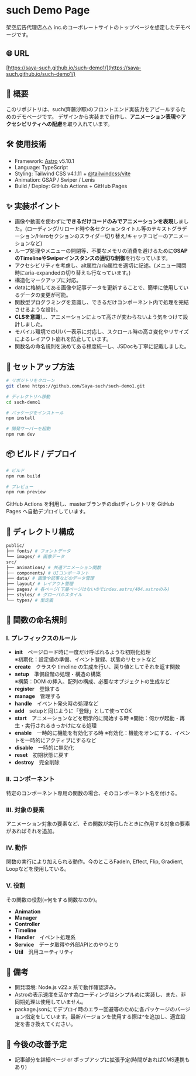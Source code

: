 # such Demo Page

架空広告代理店△△ inc.のコーポレートサイトのトップページを想定したデモページです。

## 🌐 URL

[https://saya-such.github.io/such-demo1/](https://saya-such.github.io/such-demo1/)

## 📌 概要

このリポジトリは、such(齊藤沙耶)のフロントエンド実装力をアピールするためのデモページです。
デザインから実装まで自作し、**アニメーション表現**や**アクセシビリティへの配慮**を取り入れています。

## 🛠 使用技術

- Framework: [Astro](https://astro.build/) v5.10.1
- Language: TypeScript
- Styling: Tailwind CSS v4.1.11 + [@tailwindcss/vite](https://tailwindcss.com/docs/installation/using-vite)
- Animation: GSAP / Swiper / Lenis
- Build / Deploy: GitHub Actions + GitHub Pages

## ✨ 実装ポイント

- 画像や動画を使わずに**できるだけコードのみでアニメーションを表現**しました。(ローディング/リロード時や各セクションタイトル等のテキストグラデーション/Heroセクションのスライダー切り替え/キャッチコピーのアニメーションなど)
- ループ処理やメニューの開閉等、不要なメモリの消費を避けるために**GSAPのTimelineやSwiperインスタンスの適切な制御**を行なっています。
- アクセシビリティを考慮し、alt属性/aria属性を適切に記述。(メニュー開閉時にaria-expandedの切り替えも行なっています。)
- 構造化マークアップに対応。
- dataに格納してある画像や記事データを更新することで、簡単に使用しているデータの変更が可能。
- 関数型プログラミングを意識し、できるだけコンポーネント内で処理を完結させるような設計。
- **CLSを意識**し、アニメーションによって高さが変わらないよう気をつけて設計しました。
- モバイル環境でのUIバー表示に対応し、スクロール時の高さ変化やリサイズによるレイアウト崩れを防止しています。
- 関数名の命名規則を決めてある程度統一し、JSDocも丁寧に記載しました。

## 🚀 セットアップ方法

```bash
# リポジトリをクローン
git clone https://github.com/Saya-such/such-demo1.git

# ディレクトリへ移動
cd such-demo1

# パッケージをインストール
npm install

# 開発サーバーを起動
npm run dev
```

## 📦 ビルド / デプロイ

```bash
# ビルド
npm run build

# プレビュー
npm run preview
```

GitHub Actions を利用し、masterブランチのdistディレクトリを GitHub Pages へ自動デプロイしています。

## 📂 ディレクトリ構成

```bash
public/
├── fonts/ # フォントデータ
└── images/ # 画像データ
src/
├── animations/ # 共通アニメーション関数
├── components/ # UIコンポーネント
├── data/ # 画像や記事などのデータ管理
├── layout/ # レイアウト管理
├── pages/ # 各ページ(下層ページはないのでindex.astro/404.astroのみ)
├── styles/ # グローバルスタイル
└── types/ # 型定義
```

## 🧩 関数の命名規則

### I. プレフィックスのルール

- **init**　ページロード時に一度だけ呼ばれるような初期化処理  
  ※初期化：設定値の準備、イベント登録、状態のリセットなど
- **create**　クラスや timeline の生成を行い、戻り値としてそれを返す関数
- **setup**　準備段階の処理・構造の構築  
  ※構築：DOM の挿入、配列の構成、必要なオブジェクトの生成など
- **register**　登録する
- **manage**　管理する
- **handle**　イベント発火時の処理など
- **add**　setupと同じように「登録」として使ってOK
- **start**　アニメーションなどを明示的に開始する時
  ※開始：何かが起動・再生・実行されるきっかけになる処理
- **enable**　一時的に機能を有効化する時
  ※有効化：機能をオンにする、イベントを一時的にアクティブにするなど
- **disable**　一時的に無効化
- **reset**　初期状態に戻す
- **destroy**　完全削除

### II. コンポーネント

特定のコンポーネント専用の関数の場合、そのコンポーネント名を付ける。

### III. 対象の要素

アニメーション対象の要素など、その関数が実行したときに作用する対象の要素があればそれを追加。

### IV. 動作

関数の実行により加えられる動作。今のところFadeIn, Effect, Flip, Gradient, Loopなどを使用している。

### V. 役割

その関数の役割(=何をする関数なのか)。

- **Animation**
- **Manager**
- **Controller**
- **Timeline**
- **Handler**　イベント処理系
- **Service**　データ取得や外部APIとのやりとり
- **Util**　汎用ユーティリティ

## 📝 備考

- 開発環境: Node.js v22.x 系で動作確認済み。
- Astroの表示速度を活かす為ローディングはシンプルめに実装し、また、非同期処理は使用していません。
- package.jsonにてデプロイ時のエラー回避等のために各パッケージのバージョン指定をしています。最新バージョンを使用する際は^を追加し、適宜設定を書き換えてください。

## 🌈 今後の改善予定

- 記事部分を詳細ページ or ポップアップに拡張予定(時間があればCMS連携もあり)
